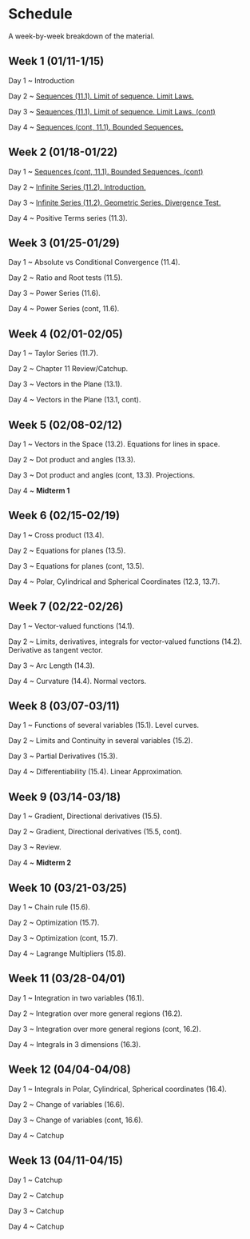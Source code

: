 # Schedule

A week-by-week breakdown of the material.

## Week  1 (01/11-1/15)

Day 1
  ~ Introduction

Day 2
  ~ [Sequences (11.1). Limit of sequence. Limit Laws.](notes/sequences.md)

Day 3
  ~ [Sequences (11.1). Limit of sequence. Limit Laws. (cont)](notes/sequences.md)

Day 4
  ~ [Sequences (cont, 11.1). Bounded Sequences.](notes/sequences_bounded.md)

## Week  2 (01/18-01/22)

Day 1
  ~ [Sequences (cont, 11.1). Bounded Sequences. (cont)](notes/sequences_bounded.md)

Day 2
  ~ [Infinite Series (11.2). Introduction.](notes/series_intro.md)

Day 3
  ~ [Infinite Series (11.2). Geometric Series. Divergence Test.](notes/series_intro.md)

Day 4
  ~ Positive Terms series (11.3).

## Week  3 (01/25-01/29)

Day 1
  ~ Absolute vs Conditional Convergence (11.4).

Day 2
  ~ Ratio and Root tests (11.5).

Day 3
  ~ Power Series (11.6).

Day 4
  ~ Power Series (cont, 11.6).

## Week  4 (02/01-02/05)

Day 1
  ~ Taylor Series (11.7).

Day 2
  ~ Chapter 11 Review/Catchup.

Day 3
  ~ Vectors in the Plane (13.1).

Day 4
  ~ Vectors in the Plane (13.1, cont).

## Week  5 (02/08-02/12)

Day 1
  ~ Vectors in the Space (13.2). Equations for lines in space.

Day 2
  ~ Dot product and angles (13.3).

Day 3
  ~ Dot product and angles (cont, 13.3). Projections.

Day 4
  ~ **Midterm 1**

## Week  6 (02/15-02/19)

Day 1
  ~ Cross product (13.4).

Day 2
  ~ Equations for planes (13.5).

Day 3
  ~ Equations for planes (cont, 13.5).

Day 4
  ~ Polar, Cylindrical and Spherical Coordinates (12.3, 13.7).

## Week  7 (02/22-02/26)

Day 1
  ~ Vector-valued functions (14.1).

Day 2
  ~ Limits, derivatives, integrals for vector-valued functions (14.2). Derivative as tangent vector.

Day 3
  ~ Arc Length (14.3).

Day 4
  ~ Curvature (14.4). Normal vectors.

## Week  8 (03/07-03/11)

Day 1
  ~ Functions of several variables (15.1). Level curves.

Day 2
  ~ Limits and Continuity in several variables (15.2).

Day 3
  ~ Partial Derivatives (15.3).

Day 4
  ~ Differentiability (15.4). Linear Approximation.

## Week  9 (03/14-03/18)

Day 1
  ~ Gradient, Directional derivatives (15.5).

Day 2
  ~ Gradient, Directional derivatives (15.5, cont).

Day 3
  ~ Review.

Day 4
  ~ **Midterm 2**

## Week 10 (03/21-03/25)

Day 1
  ~ Chain rule (15.6).

Day 2
  ~ Optimization (15.7).

Day 3
  ~ Optimization (cont, 15.7).

Day 4
  ~ Lagrange Multipliers (15.8).

## Week 11 (03/28-04/01)

Day 1
  ~ Integration in two variables (16.1).

Day 2
  ~ Integration over more general regions (16.2).

Day 3
  ~ Integration over more general regions (cont, 16.2).

Day 4
  ~ Integrals in 3 dimensions (16.3).

## Week 12 (04/04-04/08)

Day 1
  ~ Integrals in Polar, Cylindrical, Spherical coordinates (16.4).

Day 2
  ~ Change of variables (16.6).

Day 3
  ~ Change of variables (cont, 16.6).

Day 4
  ~ Catchup

## Week 13 (04/11-04/15)

Day 1
  ~ Catchup

Day 2
  ~ Catchup

Day 3
  ~ Catchup

Day 4
  ~ Catchup
